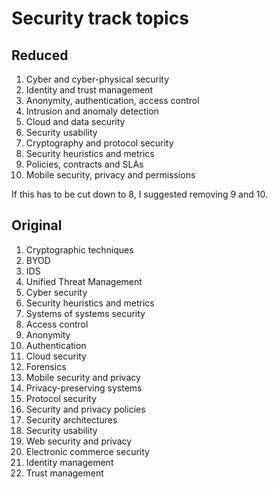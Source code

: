 # Security track topics

## Reduced

1.	Cyber and cyber-physical security
2.  Identity and trust management
3.	Anonymity, authentication, access control
4.  Intrusion and anomaly detection
5.  Cloud and data security
6. 	Security usability 
7.	Cryptography and protocol security
8.	Security heuristics and metrics
9.  Policies, contracts and SLAs
10.	Mobile security, privacy and permissions

If this has to be cut down to 8, I suggested removing 9 and 10.


## Original

1.	Cryptographic techniques
2.	BYOD
3.	IDS
4.	Unified Threat Management
5.	Cyber security
6.	Security heuristics and metrics
7.	Systems of systems security
8.	Access control
9.	Anonymity
10.	Authentication
11.	Cloud security
12.	Forensics
13.	Mobile security and privacy
14.	Privacy-preserving systems
15.	Protocol security
16.	Security and privacy policies
17.	Security architectures
18.	Security usability 
19.	Web security and privacy
20.	Electronic commerce security
21.	Identity management 
22.	Trust management
